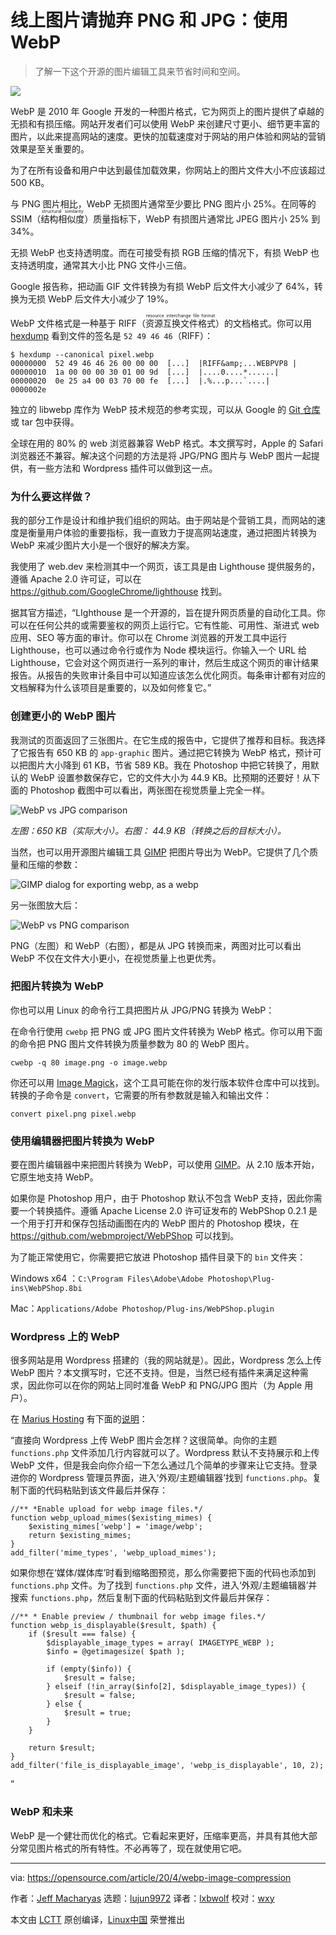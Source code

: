 [#]: collector: (lujun9972)
[#]: translator: (lxbwolf)
[#]: reviewer: (wxy)
[#]: publisher: (wxy)
[#]: url: (https://linux.cn/article-12193-1.html)
[#]: subject: (Drop PNG and JPG for your online images: Use WebP)
[#]: via: (https://opensource.com/article/20/4/webp-image-compression)
[#]: author: (Jeff Macharyas https://opensource.com/users/jeffmacharyas)

线上图片请抛弃 PNG 和 JPG：使用 WebP
======

> 了解一下这个开源的图片编辑工具来节省时间和空间。

![](https://img.linux.net.cn/data/attachment/album/202005/07/143932l22hot7ebhbbqjmm.jpg)

WebP 是 2010 年 Google 开发的一种图片格式，它为网页上的图片提供了卓越的无损和有损压缩。网站开发者们可以使用 WebP 来创建尺寸更小、细节更丰富的图片，以此来提高网站的速度。更快的加载速度对于网站的用户体验和网站的营销效果是至关重要的。

为了在所有设备和用户中达到最佳加载效果，你网站上的图片文件大小不应该超过 500 KB。

与 PNG 图片相比，WebP 无损图片通常至少要比 PNG 图片小 25%。在同等的 SSIM（<ruby>结构相似度<rt>structural similarity</rt></ruby>）质量指标下，WebP 有损图片通常比 JPEG 图片小 25% 到 34%。

无损 WebP 也支持透明度。而在可接受有损 RGB 压缩的情况下，有损 WebP 也支持透明度，通常其大小比 PNG 文件小三倍。

Google 报告称，把动画 GIF 文件转换为有损 WebP 后文件大小减少了 64%，转换为无损 WebP 后文件大小减少了 19%。

WebP 文件格式是一种基于 RIFF（<ruby>资源互换文件格式<rt>resource interchange file format</rt></ruby>）的文档格式。你可以用 [hexdump][2] 看到文件的签名是 `52 49 46 46`（RIFF）：


```
$ hexdump --canonical pixel.webp
00000000  52 49 46 46 26 00 00 00  [...]  |RIFF&amp;...WEBPVP8 |
00000010  1a 00 00 00 30 01 00 9d  [...]  |....0....*......|
00000020  0e 25 a4 00 03 70 00 fe  [...]  |.%...p...`....|
0000002e
```

独立的 libwebp 库作为 WebP 技术规范的参考实现，可以从 Google 的 [Git 仓库][3] 或 tar 包中获得。

全球在用的 80% 的 web 浏览器兼容 WebP 格式。本文撰写时，Apple 的 Safari 浏览器还不兼容。解决这个问题的方法是将 JPG/PNG 图片与 WebP 图片一起提供，有一些方法和 Wordpress 插件可以做到这一点。

### 为什么要这样做？

我的部分工作是设计和维护我们组织的网站。由于网站是个营销工具，而网站的速度是衡量用户体验的重要指标，我一直致力于提高网站速度，通过把图片转换为 WebP 来减少图片大小是一个很好的解决方案。

我使用了 web.dev 来检测其中一个网页，该工具是由 Lighthouse 提供服务的，遵循 Apache 2.0 许可证，可以在 <https://github.com/GoogleChrome/lighthouse> 找到。

据其官方描述，“LIghthouse 是一个开源的，旨在提升网页质量的自动化工具。你可以在任何公共的或需要鉴权的网页上运行它。它有性能、可用性、渐进式 web 应用、SEO 等方面的审计。你可以在 Chrome 浏览器的开发工具中运行 Lighthouse，也可以通过命令行或作为 Node 模块运行。你输入一个 URL 给 Lighthouse，它会对这个网页进行一系列的审计，然后生成这个网页的审计结果报告。从报告的失败审计条目中可以知道应该怎么优化网页。每条审计都有对应的文档解释为什么该项目是重要的，以及如何修复它。”

### 创建更小的 WebP 图片

我测试的页面返回了三张图片。在它生成的报告中，它提供了推荐和目标。我选择了它报告有 650 KB 的 `app-graphic` 图片。通过把它转换为 WebP 格式，预计可以把图片大小降到 61 KB，节省 589 KB。我在 Photoshop 中把它转换了，用默认的 WebP 设置参数保存它，它的文件大小为 44.9 KB。比预期的还要好！从下面的 Photoshop 截图中可以看出，两张图在视觉质量上完全一样。

![WebP vs JPG comparison][4]

*左图：650 KB（实际大小）。右图： 44.9 KB（转换之后的目标大小）。*

当然，也可以用开源图片编辑工具 [GIMP][5] 把图片导出为 WebP。它提供了几个质量和压缩的参数：

![GIMP dialog for exporting webp, as a webp][6]

另一张图放大后：

![WebP vs PNG comparison][7]

PNG（左图）和 WebP（右图），都是从 JPG 转换而来，两图对比可以看出 WebP 不仅在文件大小更小，在视觉质量上也更优秀。

### 把图片转换为 WebP

你也可以用 Linux 的命令行工具把图片从 JPG/PNG 转换为 WebP：

在命令行使用 `cwebp` 把 PNG 或 JPG 图片文件转换为 WebP 格式。你可以用下面的命令把 PNG 图片文件转换为质量参数为 80 的 WebP 图片。

```
cwebp -q 80 image.png -o image.webp
```

你还可以用 [Image Magick][8]，这个工具可能在你的发行版本软件仓库中可以找到。转换的子命令是 `convert`，它需要的所有参数就是输入和输出文件：

```
convert pixel.png pixel.webp
```

### 使用编辑器把图片转换为 WebP

要在图片编辑器中来把图片转换为 WebP，可以使用 [GIMP][9]。从 2.10 版本开始，它原生地支持 WebP。

如果你是 Photoshop 用户，由于 Photoshop 默认不包含 WebP 支持，因此你需要一个转换插件。遵循 Apache License 2.0 许可证发布的 WebPShop 0.2.1 是一个用于打开和保存包括动画图在内的 WebP 图片的 Photoshop 模块，在 <https://github.com/webmproject/WebPShop> 可以找到。

为了能正常使用它，你需要把它放进 Photoshop 插件目录下的 `bin` 文件夹：

Windows x64 ：`C:\Program Files\Adobe\Adobe Photoshop\Plug-ins\WebPShop.8bi`

Mac：`Applications/Adobe Photoshop/Plug-ins/WebPShop.plugin`

### Wordpress 上的 WebP

很多网站是用 Wordpress 搭建的（我的网站就是）。因此，Wordpress 怎么上传 WebP 图片？本文撰写时，它还不支持。但是，当然已经有插件来满足这种需求，因此你可以在你的网站上同时准备 WebP 和 PNG/JPG 图片（为 Apple 用户）。

在 [Marius Hosting][11] 有下面的[说明][10]：

“直接向 Wordpress 上传 WebP 图片会怎样？这很简单。向你的主题 `functions.php` 文件添加几行内容就可以了。Wordpress 默认不支持展示和上传 WebP 文件，但是我会向你介绍一下怎么通过几个简单的步骤来让它支持。登录进你的 Wordpress 管理员界面，进入‘外观/主题编辑器’找到 `functions.php`。复制下面的代码粘贴到该文件最后并保存：

```
//** *Enable upload for webp image files.*/
function webp_upload_mimes($existing_mimes) {
    $existing_mimes['webp'] = 'image/webp';
    return $existing_mimes;
}
add_filter('mime_types', 'webp_upload_mimes');
```

如果你想在‘媒体/媒体库’时看到缩略图预览，那么你需要把下面的代码也添加到 `functions.php` 文件。为了找到 `functions.php` 文件，进入‘外观/主题编辑器’并搜索 `functions.php`，然后复制下面的代码粘贴到文件最后并保存：

```
//** * Enable preview / thumbnail for webp image files.*/
function webp_is_displayable($result, $path) {
    if ($result === false) {
        $displayable_image_types = array( IMAGETYPE_WEBP );
        $info = @getimagesize( $path );

        if (empty($info)) {
            $result = false;
        } elseif (!in_array($info[2], $displayable_image_types)) {
            $result = false;
        } else {
            $result = true;
        }
    }

    return $result;
}
add_filter('file_is_displayable_image', 'webp_is_displayable', 10, 2);
```

”

### WebP 和未来

WebP 是一个健壮而优化的格式。它看起来更好，压缩率更高，并具有其他大部分常见图片格式的所有特性。不必再等了，现在就使用它吧。

--------------------------------------------------------------------------------

via: https://opensource.com/article/20/4/webp-image-compression

作者：[Jeff Macharyas][a]
选题：[lujun9972][b]
译者：[lxbwolf](https://github.com/lxbwolf)
校对：[wxy](https://github.com/wxy)

本文由 [LCTT](https://github.com/LCTT/TranslateProject) 原创编译，[Linux中国](https://linux.cn/) 荣誉推出

[a]: https://opensource.com/users/jeffmacharyas
[b]: https://github.com/lujun9972
[1]: https://opensource.com/sites/default/files/styles/image-full-size/public/lead-images/painting_computer_screen_art_design_creative.png?itok=LVAeQx3_ (Painting art on a computer screen)
[2]: https://opensource.com/article/19/8/dig-binary-files-hexdump
[3]: https://storage.googleapis.com/downloads.webmproject.org/releases/webp/index.html
[4]: https://opensource.com/sites/default/files/uploads/webp-vs-jpg-app-graphic.png (WebP vs JPG comparison)
[5]: http://gimp.org
[6]: https://img.linux.net.cn/data/attachment/album/202005/07/143538plu797s4wmhy9b1p.jpg (GIMP dialog for exporting webp, as a webp)
[7]: https://opensource.com/sites/default/files/uploads/xcompare-png-left-webp-right.png (WebP vs PNG comparison)
[8]: https://imagemagick.org
[9]: https://en.wikipedia.org/wiki/GIMP
[10]: https://mariushosting.com/how-to-upload-webp-files-on-wordpress/
[11]: https://mariushosting.com/
